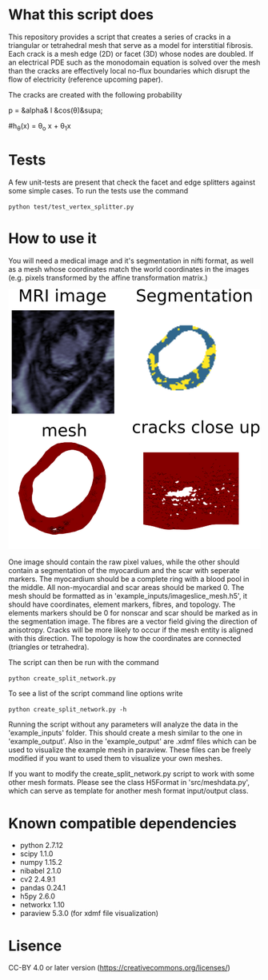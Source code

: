 # What this script does
This repository provides a script that creates a series of cracks in a triangular or tetrahedral mesh that serve as a model for interstitial fibrosis. Each crack is a mesh edge (2D) or facet (3D) whose nodes are doubled.
If an electrical PDE such as the monodomain equation is solved over the mesh than the cracks are effectively
local no-flux boundaries which disrupt the flow of electricity (reference upcoming paper).

The cracks are created with the following probability

p = &alpha& I &cos(&theta;)&supa;

#h<sub>&theta;</sub>(x) = &theta;<sub>o</sub> x + &theta;<sub>1</sub>x

# Tests
A few unit-tests are present that check the facet and edge splitters against some simple cases. To
run the tests use the command 

`python test/test_vertex_splitter.py`

# How to use it
You will need a medical image and it's segmentation in nifti format, as well as a mesh whose coordinates 
match the world coordinates in the images (e.g. pixels transformed by the affine transformation matrix.) 

![Example images](/images/example_images.png)

One image should contain the raw pixel values, while the other should contain a segmentation of the myocardium and the 
scar with seperate markers. The myocardium should be a complete ring with a blood pool in the middle. All non-myocardial and scar areas should be marked 0. The mesh should be formatted as in 'example_inputs/imageslice_mesh.h5', it should have coordinates, element markers, fibres, and topology. The elements markers should be 0 for
nonscar and scar should be marked as in the segmentation image. The fibres are a vector field giving the direction
of anisotropy. Cracks will be more likely to occur if the mesh entity is aligned with this direction. The topology
is how the coordinates are connected (triangles or tetrahedra).

The script can then be run with the command

`python create_split_network.py`

To see a list of the script command line options write 

`python create_split_network.py -h`

Running the script without any parameters will analyze the data in the 'example_inputs' folder. This should 
create a mesh similar to the one in 'example_output'. Also in the 'example_output' are .xdmf files 
which can be used to visualize the example mesh in paraview. These files can be freely modified if you want to used 
them to visualize your own meshes.  

If you want to modify the create_split_network.py script to work with some other mesh formats. Please see the class H5Format in 'src/meshdata.py', which can serve as template for another mesh format input/output class.

# Known compatible dependencies

* python 2.7.12
* scipy 1.1.0
* numpy 1.15.2
* nibabel 2.1.0
* cv2 2.4.9.1
* pandas 0.24.1
* h5py 2.6.0
* networkx 1.10
* paraview 5.3.0 (for xdmf file visualization)


# Lisence 
CC-BY 4.0 or later version (https://creativecommons.org/licenses/)